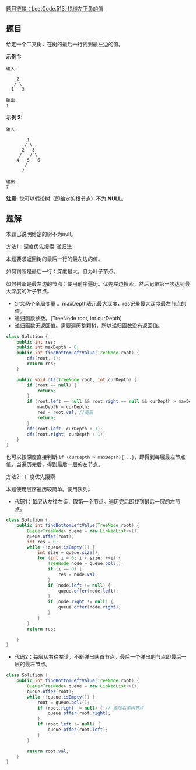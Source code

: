 [题目链接：LeetCode.513. 找树左下角的值](https://leetcode-cn.com/problems/find-bottom-left-tree-value/)

## 题目

给定一个二叉树，在树的最后一行找到最左边的值。

**示例 1:**

```
输入:

    2
   / \
  1   3

输出:
1
```

**示例 2:**

```
输入:

        1
       / \
      2   3
     /   / \
    4   5   6
       /
      7

输出:
7
```

**注意:** 您可以假设树（即给定的根节点）不为 **NULL**。

## 题解

本题已说明给定的树不为null。

方法1：深度优先搜索-递归法

本题要求返回树的最后一行的最左边的值。

如何判断是最后一行：深度最大，且为叶子节点。

如何判断是最左边的节点：使用前序遍历。优先左边搜索，然后记录第一次达到最大深度的叶子节点。

* 定义两个全局变量 。maxDepth表示最大深度，res记录最大深度最左节点的值。
* 递归函数参数。(TreeNode root, int curDepth)
* 递归函数无返回值。需要遍历整颗树，所以递归函数没有返回值。

```java
class Solution {
    public int res;
    public int maxDepth = 0;    
    public int findBottomLeftValue(TreeNode root) {
        dfs(root, 1);
        return res;
    }

    public void dfs(TreeNode root, int curDepth) {
        if (root == null) {
            return;
        }
        if (root.left == null && root.right == null && curDepth > maxDepth) { // 当遇到叶子节点时更新最大深度
            maxDepth = curDepth;
            res = root.val; //更新
            return;
        }
        dfs(root.left, curDepth + 1);
        dfs(root.right, curDepth + 1);
    }
}
```

也可以按深度直接判断 `if (curDepth > maxDepth){...}`，即得到每层最左节点值。当遍历完后，得到最后一层的左节点。

方法2：广度优先搜索

本题使用层序遍历较简单。使用队列。

* 代码1：每层从左往右读，取第一个节点。遍历完后即找到最后一层的左节点。

```java
class Solution {
    public int findBottomLeftValue(TreeNode root) {
        Queue<TreeNode> queue = new LinkedList<>();
        queue.offer(root);
        int res = 0;
        while (!queue.isEmpty()) {
            int size = queue.size();
            for (int i = 0; i < size; ++i) {
                TreeNode node = queue.poll();
                if (i == 0) {
                    res = node.val;
                }
                if (node.left != null) {
                    queue.offer(node.left);
                }
                if (node.right != null) {
                    queue.offer(node.right);
                }        
            }
        }
        return res;

    }
}
```

* 代码2：每层从右往左读，不断弹出队首节点。最后一个弹出的节点即最后一层的最左节点。

```java
class Solution {  
    public int findBottomLeftValue(TreeNode root) {
        Queue<TreeNode> queue = new LinkedList<>();
        queue.offer(root);
        while (!queue.isEmpty()) {
            root = queue.poll();
            if (root.right != null) { // 先加右子树节点
                queue.offer(root.right);
            }
            if (root.left != null) {
                queue.offer(root.left);
            }
        }

        return root.val;
    }
}
```

